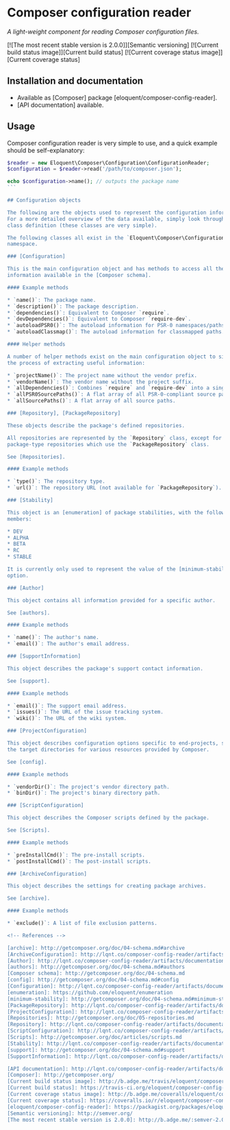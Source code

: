 # Composer configuration reader

*A light-weight component for reading Composer configuration files.*

[![The most recent stable version is 2.0.0]][Semantic versioning]
[![Current build status image]][Current build status]
[![Current coverage status image]][Current coverage status]

## Installation and documentation

* Available as [Composer] package [eloquent/composer-config-reader].
* [API documentation] available.

## Usage

Composer configuration reader is very simple to use, and a quick example should
be self-explanatory:

````php
$reader = new Eloquent\Composer\Configuration\ConfigurationReader;
$configuration = $reader->read('/path/to/composer.json');

echo $configuration->name(); // outputs the package name
```

## Configuration objects

The following are the objects used to represent the configuration information.
For a more detailed overview of the data available, simply look through the
class definition (these classes are very simple).

The following classes all exist in the `Eloquent\Composer\Configuration\Element`
namespace.

### [Configuration]

This is the main configuration object and has methods to access all the
information available in the [Composer schema].

#### Example methods

* `name()`: The package name.
* `description()`: The package description.
* `dependencies()`: Equivalent to Composer `require`.
* `devDependencies()`: Equivalent to Composer `require-dev`.
* `autoloadPSR0()`: The autoload information for PSR-0 namespaces/paths.
* `autoloadClassmap()`: The autoload information for classmapped paths.

#### Helper methods

A number of helper methods exist on the main configuration object to simplify
the process of extracting useful information:

* `projectName()`: The project name without the vendor prefix.
* `vendorName()`: The vendor name without the project suffix.
* `allDependencies()`: Combines `require` and `require-dev` into a single array.
* `allPSR0SourcePaths()`: A flat array of all PSR-0-compliant source paths.
* `allSourcePaths()`: A flat array of all source paths.

### [Repository], [PackageRepository]

These objects describe the package's defined repositories.

All repositories are represented by the `Repository` class, except for
package-type repositories which use the `PackageRepository` class.

See [Repositories].

#### Example methods

* `type()`: The repository type.
* `url()`: The repository URL (not available for `PackageRepository`).

### [Stability]

This object is an [enumeration] of package stabilities, with the following
members:

* DEV
* ALPHA
* BETA
* RC
* STABLE

It is currently only used to represent the value of the [minimum-stability]
option.

### [Author]

This object contains all information provided for a specific author.

See [authors].

#### Example methods

* `name()`: The author's name.
* `email()`: The author's email address.

### [SupportInformation]

This object describes the package's support contact information.

See [support].

#### Example methods

* `email()`: The support email address.
* `issues()`: The URL of the issue tracking system.
* `wiki()`: The URL of the wiki system.

### [ProjectConfiguration]

This object describes configuration options specific to end-projects, such as
the target directories for various resources provided by Composer.

See [config].

#### Example methods

* `vendorDir()`: The project's vendor directory path.
* `binDir()`: The project's binary directory path.

### [ScriptConfiguration]

This object describes the Composer scripts defined by the package.

See [Scripts].

#### Example methods

* `preInstallCmd()`: The pre-install scripts.
* `postInstallCmd()`: The post-install scripts.

### [ArchiveConfiguration]

This object describes the settings for creating package archives.

See [archive].

#### Example methods

* `exclude()`: A list of file exclusion patterns.

<!-- References -->

[archive]: http://getcomposer.org/doc/04-schema.md#archive
[ArchiveConfiguration]: http://lqnt.co/composer-config-reader/artifacts/documentation/api/Eloquent/Composer/Configuration/Element/ArchiveConfiguration.html
[Author]: http://lqnt.co/composer-config-reader/artifacts/documentation/api/Eloquent/Composer/Configuration/Element/Author.html
[authors]: http://getcomposer.org/doc/04-schema.md#authors
[Composer schema]: http://getcomposer.org/doc/04-schema.md
[config]: http://getcomposer.org/doc/04-schema.md#config
[Configuration]: http://lqnt.co/composer-config-reader/artifacts/documentation/api/Eloquent/Composer/Configuration/Element/Configuration.html
[enumeration]: https://github.com/eloquent/enumeration
[minimum-stability]: http://getcomposer.org/doc/04-schema.md#minimum-stability
[PackageRepository]: http://lqnt.co/composer-config-reader/artifacts/documentation/api/Eloquent/Composer/Configuration/Element/PackageRepository.html
[ProjectConfiguration]: http://lqnt.co/composer-config-reader/artifacts/documentation/api/Eloquent/Composer/Configuration/Element/ProjectConfiguration.html
[Repositories]: http://getcomposer.org/doc/05-repositories.md
[Repository]: http://lqnt.co/composer-config-reader/artifacts/documentation/api/Eloquent/Composer/Configuration/Element/Repository.html
[ScriptConfiguration]: http://lqnt.co/composer-config-reader/artifacts/documentation/api/Eloquent/Composer/Configuration/Element/ScriptConfiguration.html
[Scripts]: http://getcomposer.org/doc/articles/scripts.md
[Stability]: http://lqnt.co/composer-config-reader/artifacts/documentation/api/Eloquent/Composer/Configuration/Element/Stability.html
[support]: http://getcomposer.org/doc/04-schema.md#support
[SupportInformation]: http://lqnt.co/composer-config-reader/artifacts/documentation/api/Eloquent/Composer/Configuration/Element/SupportInformation.html

[API documentation]: http://lqnt.co/composer-config-reader/artifacts/documentation/api/
[Composer]: http://getcomposer.org/
[Current build status image]: http://b.adge.me/travis/eloquent/composer-config-reader/develop.svg "Current build status for the develop branch"
[Current build status]: https://travis-ci.org/eloquent/composer-config-reader
[Current coverage status image]: http://b.adge.me/coveralls/eloquent/composer-config-reader/develop.svg "Current test coverage for the develop branch"
[Current coverage status]: https://coveralls.io/r/eloquent/composer-config-reader
[eloquent/composer-config-reader]: https://packagist.org/packages/eloquent/composer-config-reader
[Semantic versioning]: http://semver.org/
[The most recent stable version is 2.0.0]: http://b.adge.me/:semver-2.0.0-green.svg "This project uses semantic versioning"

